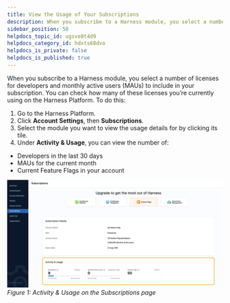 ```yaml
---
title: View the Usage of Your Subscriptions
description: When you subscribe to a Harness module, you select a number of licenses for developers and monthly active users (MAUs) to include in your subscription. You can check how many of these licenses you’re…
sidebar_position: 50
helpdocs_topic_id: ugsve8t4d9
helpdocs_category_id: hdxts68dvo
helpdocs_is_private: false
helpdocs_is_published: true
---
```


When you subscribe to a Harness module, you select a number of licenses for developers and monthly active users (MAUs) to include in your subscription. You can check how many of these licenses you’re currently using on the Harness Platform. To do this:

1. Go to the Harness Platform.
2. Click **Account Settings**, then **Subscriptions**.
3. Select the module you want to view the usage details for by clicking its tile.
4. Under **Activity & Usage**, you can view the number of:
* Developers in the last 30 days
* MAUs for the current month
* Current Feature Flags in your account

![A screenshot of the Activity and Usage section of the Subscription Overview.](./static/5-view-the-usage-of-your-subscriptions-08.png)*Figure 1: Activity & Usage on the Subscriptions page*

